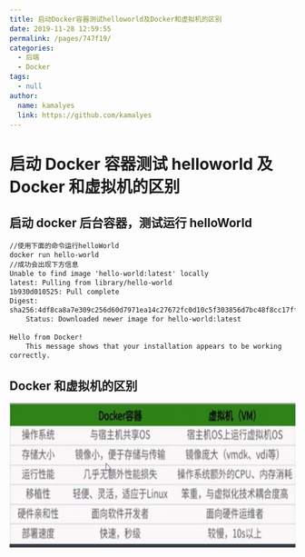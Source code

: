 ```yaml
---
title: 启动Docker容器测试helloworld及Docker和虚拟机的区别
date: 2019-11-28 12:59:55
permalink: /pages/747f19/
categories: 
  - 后端
  - Docker
tags: 
  - null
author: 
  name: kamalyes
  link: https://github.com/kamalyes
---
```


# 启动 Docker 容器测试 helloworld 及 Docker 和虚拟机的区别

## 启动 docker 后台容器，测试运行 helloWorld

```
//使用下面的命令运行helloWorld
docker run hello-world
//成功会出现下方信息
Unable to find image 'hello-world:latest' locally
latest: Pulling from library/hello-world
1b930d010525: Pull complete
Digest: sha256:4df8ca8a7e309c256d60d7971ea14c27672fc0d10c5f303856d7bc48f8cc17ff
    Status: Downloaded newer image for hello-world:latest

Hello from Docker!
    This message shows that your installation appears to be working correctly.
```

## Docker 和虚拟机的区别

<!-- ![](https://cdn.jsdelivr.net/gh/gujunling/PicGo-image/test/1722264-20191128130002573-506610013.png) -->

<!-- ![](https://gitee.com/gujunling/pic-go-image/raw/master/test/1722264-20191128130002573-506610013.png) -->

![](../../assets/images/backend/ed67795051274d22a0e81fe1fbcb1141.png)
